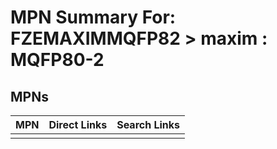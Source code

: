 



# MPN Summary For: FZEMAXIMMQFP82 > maxim : MQFP80-2

## MPNs
  

|MPN|Direct Links|Search Links|
| :--- | :--- | :--- |
||||
